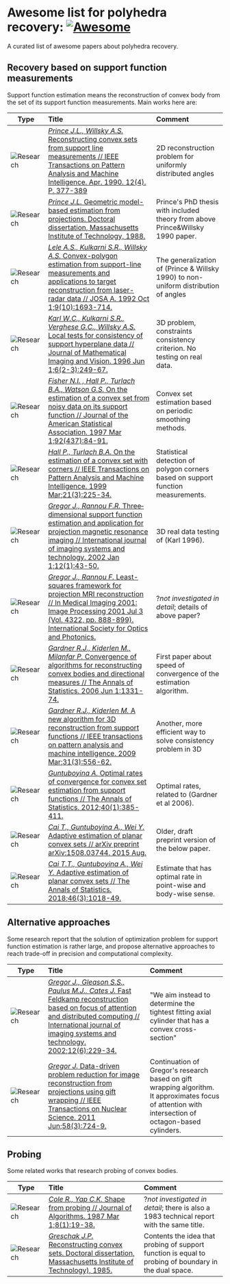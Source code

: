 # Awesome list for polyhedra recovery:  [![Awesome](https://cdn.rawgit.com/sindresorhus/awesome/d7305f38d29fed78fa85652e3a63e154dd8e8829/media/badge.svg)](https://github.com/sindresorhus/awesome)

A curated list of awesome papers about polyhedra recovery.

[research]: https://cdn4.iconfinder.com/data/icons/48-bubbles/48/12.File-32.png "Research"
[slides]: https://cdn3.iconfinder.com/data/icons/tango-icon-library/48/x-office-presentation-32.png "Slides"
[video]: https://cdn2.iconfinder.com/data/icons/snipicons/500/video-32.png "Video"
[web]: https://cdn3.iconfinder.com/data/icons/tango-icon-library/48/internet-web-browser-32.png "Website or blog post"
[code]: https://cdn2.iconfinder.com/data/icons/snipicons/500/application-code-32.png "Code"
[other]: https://cdn3.iconfinder.com/data/icons/tango-icon-library/48/emblem-symbolic-link-32.png "Uncategorized"
[awesome]: https://cdn.rawgit.com/sindresorhus/awesome/d7305f38d29fed78fa85652e3a63e154dd8e8829/media/badge.svg "Awesome list"

## Recovery based on support function measurements

Support function estimation means the reconstruction of convex body from the set of its support function measurements. Main works here are:

|Type|Title|Comment|
|---|:---|:---|
|![][research]|[_Prince J.L., Willsky A.S._ Reconstructing convex sets from support line measurements // IEEE Transactions on Pattern Analysis and Machine Intelligence. Apr. 1990. 12(4). P. 377-389](https://dspace.mit.edu/bitstream/handle/1721.1/3016/P-17?sequence=1)|2D reconstruction problem for uniformly distributed angles|
|![][research]|[_Prince J.L._ Geometric model-based estimation from projections. Doctoral dissertation, Massachusetts Institute of Technology, 1988.](https://dspace.mit.edu/bitstream/handle/1721.1/14667/18315465-MIT.pdf?sequence=2)|Prince's PhD thesis with included theory from above Prince&Willsky 1990 paper.|
|![][research]|[_Lele A.S., Kulkarni S.R., Willsky A.S._ Convex-polygon estimation from support-line measurements and applications to target reconstruction from laser-radar data // JOSA A. 1992 Oct 1;9(10):1693-714.](http://www.princeton.edu/~kulkarni/Papers/Journals/j005_1992_lkw_osa.pdf)|The generalization of (Prince & Willsky 1990) to non-uniform distribution of angles|
|![][research]|[_Karl W.C., Kulkarni S.R., Verghese G.C., Willsky A.S._ Local tests for consistency of support hyperplane data // Journal of Mathematical Imaging and Vision. 1996 Jun 1;6(2-3):249-67.](https://dspace.mit.edu/bitstream/handle/1721.1/3331/P-2201-29490295.pdf?sequence=1)|3D problem, constraints consistency criterion. No testing on real data.|
|![][research]|[_Fisher N.I. , Hall P., Turlach B.A., Watson G.S._ On the estimation of a convex set from noisy data on its support function // Journal of the American Statistical Association. 1997 Mar 1;92(437):84-91.](https://amstat.tandfonline.com/doi/abs/10.1080/01621459.1997.10473605)|Convex set estimation based on periodic smoothing methods.|
|![][research]|[_Hall P., Turlach B.A._ On the estimation of a convex set with corners // IEEE Transactions on Pattern Analysis and Machine Intelligence. 1999 Mar;21(3):225-34.](https://ieeexplore.ieee.org/abstract/document/754588/)|Statistical detection of polygon corners based on support function measurements.|
|![][research]|[_Gregor J., Rannou F.R._ Three‐dimensional support function estimation and application for projection magnetic resonance imaging // International journal of imaging systems and technology. 2002 Jan 1;12(1):43-50.](https://doi.org/10.1002/ima.10007)|3D real data testing of (Karl 1996).|
|![][research]|[_Gregor J., Rannou F._ Least-squares framework for projection MRI reconstruction // In Medical Imaging 2001: Image Processing 2001 Jul 3 (Vol. 4322, pp. 888-899). International Society for Optics and Photonics.](https://doi.org/10.1117/12.431168)|?_not investigated in detail_; details of above paper?|
|![][research]|[_Gardner R.J., Kiderlen M., Milanfar P._ Convergence of algorithms for reconstructing convex bodies and directional measures // The Annals of Statistics. 2006 Jun 1:1331-74.](https://projecteuclid.org/download/pdfview_1/euclid.aos/1152540751)|First paper about speed of convergence of the estimation algorithm.|
|![][research]|[_Gardner R.J., Kiderlen M._ A new algorithm for 3D reconstruction from support functions // IEEE transactions on pattern analysis and machine intelligence. 2009 Mar;31(3):556-62.](https://pdfs.semanticscholar.org/d2e4/76a632ec55d0b1a7484a5482122e4e047063.pdf)|Another, more efficient way to solve consistency problem in 3D|
|![][research]|[_Guntuboyina A._ Optimal rates of convergence for convex set estimation from support functions // The Annals of Statistics. 2012;40(1):385-411.](https://projecteuclid.org/download/pdfview_1/euclid.aos/1334581747)|Optimal rates, related to (Gardner et al 2006).|
|![][research]|[_Cai T., Guntuboyina A., Wei Y._ Adaptive estimation of planar convex sets // arXiv preprint arXiv:1508.03744. 2015 Aug.](https://arxiv.org/abs/1508.03744)|Older, draft preprint version of the below paper.|
|![][research]|[_Cai T.T., Guntuboyina A., Wei Y._ Adaptive estimation of planar convex sets // The Annals of Statistics. 2018;46(3):1018-49.](https://projecteuclid.org/euclid.aos/1525313074)|Estimate that has optimal rate in point-wise and body-wise sense.|

## Alternative approaches

Some research report that the solution of optimization problem for support function estimation is rather large, and propose alternative approaches to reach trade-off in precision and computational complexity.

|Type|Title|Comment|
|---|:---|:---|
|![][research]|[_Gregor J., Gleason S.S., Paulus M.J., Cates J._ Fast Feldkamp reconstruction based on focus of attention and distributed computing // International journal of imaging systems and technology. 2002;12(6):229-34.](https://onlinelibrary.wiley.com/doi/abs/10.1002/ima.10027)|"We aim instead to determine the tightest fitting axial cylinder that has a convex cross-section"|
|![][research]|[_Gregor J._ Data-driven problem reduction for image reconstruction from projections using gift wrapping // IEEE Transactions on Nuclear Science. 2011 Jun;58(3):724-9.](https://ieeexplore.ieee.org/abstract/document/5753971/)|Continuation of Gregor's research based on gift wrapping algorithm. It approximates focus of attention with intersection of octagon-based cylinders.|

## Probing

Some related works that research probing of convex bodies.

|Type|Title|Comment|
|---|:---|:---|
|![][research]|[_Cole R., Yap C.K._ Shape from probing // Journal of Algorithms. 1987 Mar 1;8(1):19-38.](https://www.sciencedirect.com/science/article/pii/0196677487900253)|?_not investigated in detail_; there is also a 1983 technical report with the same title.|
|![][research]|[_Greschak J.P._ Reconstructing convex sets. Doctoral dissertation, Massachusetts Institute of Technology), 1985.](https://dspace.mit.edu/bitstream/handle/1721.1/15285/13620037-MIT.pdf?sequence=2)|Contents the idea that probing of support function is equal to probing of boundary in the dual space.|
